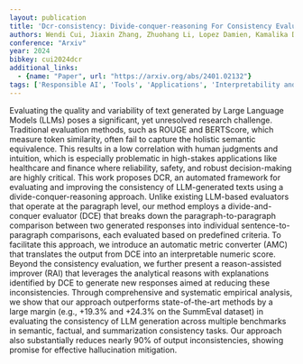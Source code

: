 ```yaml
---
layout: publication
title: 'Dcr-consistency: Divide-conquer-reasoning For Consistency Evaluation And Improvement Of Large Language Models'
authors: Wendi Cui, Jiaxin Zhang, Zhuohang Li, Lopez Damien, Kamalika Das, Bradley Malin, Sricharan Kumar
conference: "Arxiv"
year: 2024
bibkey: cui2024dcr
additional_links:
  - {name: "Paper", url: "https://arxiv.org/abs/2401.02132"}
tags: ['Responsible AI', 'Tools', 'Applications', 'Interpretability and Explainability', 'RAG', 'Model Architecture', 'Reinforcement Learning', 'BERT']
---
```

Evaluating the quality and variability of text generated by Large Language
Models (LLMs) poses a significant, yet unresolved research challenge.
Traditional evaluation methods, such as ROUGE and BERTScore, which measure
token similarity, often fail to capture the holistic semantic equivalence. This
results in a low correlation with human judgments and intuition, which is
especially problematic in high-stakes applications like healthcare and finance
where reliability, safety, and robust decision-making are highly critical. This
work proposes DCR, an automated framework for evaluating and improving the
consistency of LLM-generated texts using a divide-conquer-reasoning approach.
Unlike existing LLM-based evaluators that operate at the paragraph level, our
method employs a divide-and-conquer evaluator (DCE) that breaks down the
paragraph-to-paragraph comparison between two generated responses into
individual sentence-to-paragraph comparisons, each evaluated based on
predefined criteria. To facilitate this approach, we introduce an automatic
metric converter (AMC) that translates the output from DCE into an
interpretable numeric score. Beyond the consistency evaluation, we further
present a reason-assisted improver (RAI) that leverages the analytical reasons
with explanations identified by DCE to generate new responses aimed at reducing
these inconsistencies. Through comprehensive and systematic empirical analysis,
we show that our approach outperforms state-of-the-art methods by a large
margin (e.g., +19.3% and +24.3% on the SummEval dataset) in evaluating the
consistency of LLM generation across multiple benchmarks in semantic, factual,
and summarization consistency tasks. Our approach also substantially reduces
nearly 90% of output inconsistencies, showing promise for effective
hallucination mitigation.
